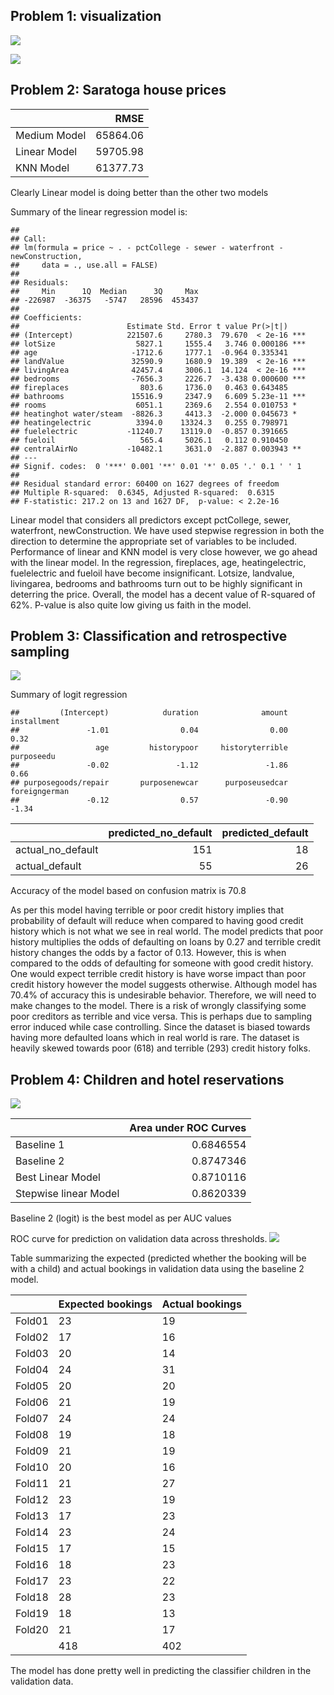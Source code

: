 ## Problem 1: visualization

![](Exercise_2_files/figure-markdown_strict/unnamed-chunk-1-1.png)

![](Exercise_2_files/figure-markdown_strict/unnamed-chunk-2-1.png)

## Problem 2: Saratoga house prices

<table>
<thead>
<tr class="header">
<th style="text-align: left;"></th>
<th style="text-align: right;">RMSE</th>
</tr>
</thead>
<tbody>
<tr class="odd">
<td style="text-align: left;">Medium Model</td>
<td style="text-align: right;">65864.06</td>
</tr>
<tr class="even">
<td style="text-align: left;">Linear Model</td>
<td style="text-align: right;">59705.98</td>
</tr>
<tr class="odd">
<td style="text-align: left;">KNN Model</td>
<td style="text-align: right;">61377.73</td>
</tr>
</tbody>
</table>

Clearly Linear model is doing better than the other two models

Summary of the linear regression model is:

    ## 
    ## Call:
    ## lm(formula = price ~ . - pctCollege - sewer - waterfront - newConstruction, 
    ##     data = ., use.all = FALSE)
    ## 
    ## Residuals:
    ##     Min      1Q  Median      3Q     Max 
    ## -226987  -36375   -5747   28596  453437 
    ## 
    ## Coefficients:
    ##                        Estimate Std. Error t value Pr(>|t|)    
    ## (Intercept)            221507.6     2780.3  79.670  < 2e-16 ***
    ## lotSize                  5827.1     1555.4   3.746 0.000186 ***
    ## age                     -1712.6     1777.1  -0.964 0.335341    
    ## landValue               32590.9     1680.9  19.389  < 2e-16 ***
    ## livingArea              42457.4     3006.1  14.124  < 2e-16 ***
    ## bedrooms                -7656.3     2226.7  -3.438 0.000600 ***
    ## fireplaces                803.6     1736.0   0.463 0.643485    
    ## bathrooms               15516.9     2347.9   6.609 5.23e-11 ***
    ## rooms                    6051.1     2369.6   2.554 0.010753 *  
    ## heatinghot water/steam  -8826.3     4413.3  -2.000 0.045673 *  
    ## heatingelectric          3394.0    13324.3   0.255 0.798971    
    ## fuelelectric           -11240.7    13119.0  -0.857 0.391665    
    ## fueloil                   565.4     5026.1   0.112 0.910450    
    ## centralAirNo           -10482.1     3631.0  -2.887 0.003943 ** 
    ## ---
    ## Signif. codes:  0 '***' 0.001 '**' 0.01 '*' 0.05 '.' 0.1 ' ' 1
    ## 
    ## Residual standard error: 60400 on 1627 degrees of freedom
    ## Multiple R-squared:  0.6345, Adjusted R-squared:  0.6315 
    ## F-statistic: 217.2 on 13 and 1627 DF,  p-value: < 2.2e-16

Linear model that considers all predictors except pctCollege, sewer,
waterfront, newConstruction. We have used stepwise regression in both
the direction to determine the appropriate set of variables to be
included. Performance of linear and KNN model is very close however, we
go ahead with the linear model. In the regression, fireplaces, age,
heatingelectric, fuelelectric and fueloil have become insignificant.
Lotsize, landvalue, livingarea, bedrooms and bathrooms turn out to be
highly significant in deterring the price. Overall, the model has a
decent value of R-squared of 62%. P-value is also quite low giving us
faith in the model.

## Problem 3: Classification and retrospective sampling

![](Exercise_2_files/figure-markdown_strict/unnamed-chunk-5-1.png)

Summary of logit regression

    ##         (Intercept)            duration              amount         installment 
    ##               -1.01                0.04                0.00                0.32 
    ##                 age         historypoor     historyterrible          purposeedu 
    ##               -0.02               -1.12               -1.86                0.66 
    ## purposegoods/repair       purposenewcar      purposeusedcar       foreigngerman 
    ##               -0.12                0.57               -0.90               -1.34

<table>
<thead>
<tr class="header">
<th style="text-align: left;"></th>
<th style="text-align: right;">predicted_no_default</th>
<th style="text-align: right;">predicted_default</th>
</tr>
</thead>
<tbody>
<tr class="odd">
<td style="text-align: left;">actual_no_default</td>
<td style="text-align: right;">151</td>
<td style="text-align: right;">18</td>
</tr>
<tr class="even">
<td style="text-align: left;">actual_default</td>
<td style="text-align: right;">55</td>
<td style="text-align: right;">26</td>
</tr>
</tbody>
</table>

Accuracy of the model based on confusion matrix is 70.8

As per this model having terrible or poor credit history implies that
probability of default will reduce when compared to having good credit
history which is not what we see in real world. The model predicts that
poor history multiplies the odds of defaulting on loans by 0.27 and
terrible credit history changes the odds by a factor of 0.13. However,
this is when compared to the odds of defaulting for someone with good
credit history. One would expect terrible credit history is have worse
impact than poor credit history however the model suggests otherwise.
Although model has 70.4% of accuracy this is undesirable behavior.
Therefore, we will need to make changes to the model. There is a risk of
wrongly classifying some poor creditors as terrible and vice versa. This
is perhaps due to sampling error induced while case controlling. Since
the dataset is biased towards having more defaulted loans which in real
world is rare. The dataset is heavily skewed towards poor (618) and
terrible (293) credit history folks.

## Problem 4: Children and hotel reservations

![](Exercise_2_files/figure-markdown_strict/unnamed-chunk-7-1.png)

<table>
<thead>
<tr class="header">
<th style="text-align: left;"></th>
<th style="text-align: right;">Area under ROC Curves</th>
</tr>
</thead>
<tbody>
<tr class="odd">
<td style="text-align: left;">Baseline 1</td>
<td style="text-align: right;">0.6846554</td>
</tr>
<tr class="even">
<td style="text-align: left;">Baseline 2</td>
<td style="text-align: right;">0.8747346</td>
</tr>
<tr class="odd">
<td style="text-align: left;">Best Linear Model</td>
<td style="text-align: right;">0.8710116</td>
</tr>
<tr class="even">
<td style="text-align: left;">Stepwise linear Model</td>
<td style="text-align: right;">0.8620339</td>
</tr>
</tbody>
</table>

Baseline 2 (logit) is the best model as per AUC values

ROC curve for prediction on validation data across thresholds.
![](Exercise_2_files/figure-markdown_strict/unnamed-chunk-8-1.png)

Table summarizing the expected (predicted whether the booking will be
with a child) and actual bookings in validation data using the baseline
2 model.

<table>
<thead>
<tr class="header">
<th style="text-align: left;"></th>
<th style="text-align: left;">Expected bookings</th>
<th style="text-align: left;">Actual bookings</th>
</tr>
</thead>
<tbody>
<tr class="odd">
<td style="text-align: left;">Fold01</td>
<td style="text-align: left;">23</td>
<td style="text-align: left;">19</td>
</tr>
<tr class="even">
<td style="text-align: left;">Fold02</td>
<td style="text-align: left;">17</td>
<td style="text-align: left;">16</td>
</tr>
<tr class="odd">
<td style="text-align: left;">Fold03</td>
<td style="text-align: left;">20</td>
<td style="text-align: left;">14</td>
</tr>
<tr class="even">
<td style="text-align: left;">Fold04</td>
<td style="text-align: left;">24</td>
<td style="text-align: left;">31</td>
</tr>
<tr class="odd">
<td style="text-align: left;">Fold05</td>
<td style="text-align: left;">20</td>
<td style="text-align: left;">20</td>
</tr>
<tr class="even">
<td style="text-align: left;">Fold06</td>
<td style="text-align: left;">21</td>
<td style="text-align: left;">19</td>
</tr>
<tr class="odd">
<td style="text-align: left;">Fold07</td>
<td style="text-align: left;">24</td>
<td style="text-align: left;">24</td>
</tr>
<tr class="even">
<td style="text-align: left;">Fold08</td>
<td style="text-align: left;">19</td>
<td style="text-align: left;">18</td>
</tr>
<tr class="odd">
<td style="text-align: left;">Fold09</td>
<td style="text-align: left;">21</td>
<td style="text-align: left;">19</td>
</tr>
<tr class="even">
<td style="text-align: left;">Fold10</td>
<td style="text-align: left;">20</td>
<td style="text-align: left;">16</td>
</tr>
<tr class="odd">
<td style="text-align: left;">Fold11</td>
<td style="text-align: left;">21</td>
<td style="text-align: left;">27</td>
</tr>
<tr class="even">
<td style="text-align: left;">Fold12</td>
<td style="text-align: left;">23</td>
<td style="text-align: left;">19</td>
</tr>
<tr class="odd">
<td style="text-align: left;">Fold13</td>
<td style="text-align: left;">17</td>
<td style="text-align: left;">23</td>
</tr>
<tr class="even">
<td style="text-align: left;">Fold14</td>
<td style="text-align: left;">23</td>
<td style="text-align: left;">24</td>
</tr>
<tr class="odd">
<td style="text-align: left;">Fold15</td>
<td style="text-align: left;">17</td>
<td style="text-align: left;">15</td>
</tr>
<tr class="even">
<td style="text-align: left;">Fold16</td>
<td style="text-align: left;">18</td>
<td style="text-align: left;">23</td>
</tr>
<tr class="odd">
<td style="text-align: left;">Fold17</td>
<td style="text-align: left;">23</td>
<td style="text-align: left;">22</td>
</tr>
<tr class="even">
<td style="text-align: left;">Fold18</td>
<td style="text-align: left;">28</td>
<td style="text-align: left;">23</td>
</tr>
<tr class="odd">
<td style="text-align: left;">Fold19</td>
<td style="text-align: left;">18</td>
<td style="text-align: left;">13</td>
</tr>
<tr class="even">
<td style="text-align: left;">Fold20</td>
<td style="text-align: left;">21</td>
<td style="text-align: left;">17</td>
</tr>
<tr class="odd">
<td style="text-align: left;"></td>
<td style="text-align: left;">418</td>
<td style="text-align: left;">402</td>
</tr>
</tbody>
</table>

The model has done pretty well in predicting the classifier children in
the validation data.
